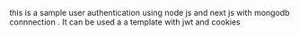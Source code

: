 this is a sample user authentication using node js and next js with mongodb connnection . It can be used a a template with jwt and cookies
